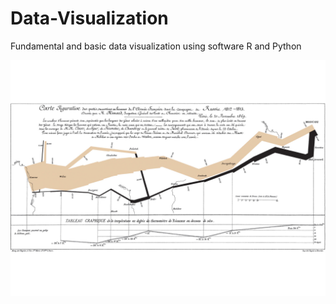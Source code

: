# Data-Visualization
Fundamental and basic data visualization using software R and Python

![Slide1](https://github.com/ikanurlaily/Data-Visualization/blob/main/images/Minard.jpg)


